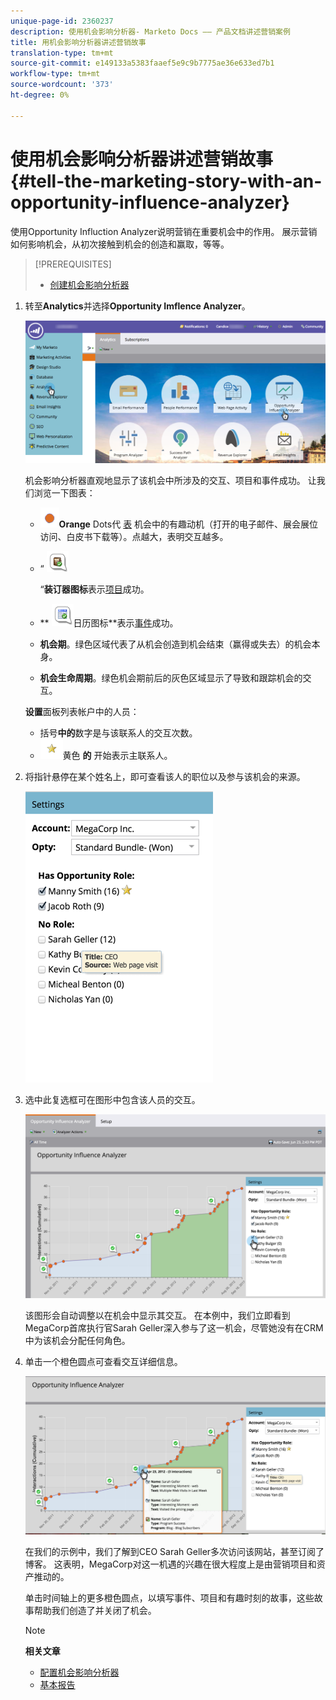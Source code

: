 ```yaml
---
unique-page-id: 2360237
description: 使用机会影响分析器- Marketo Docs —— 产品文档讲述营销案例
title: 用机会影响分析器讲述营销故事
translation-type: tm+mt
source-git-commit: e149133a5383faaef5e9c9b7775ae36e633ed7b1
workflow-type: tm+mt
source-wordcount: '373'
ht-degree: 0%

---
```



# 使用机会影响分析器讲述营销故事{#tell-the-marketing-story-with-an-opportunity-influence-analyzer}

使用Opportunity Influction Analyzer说明营销在重要机会中的作用。 展示营销如何影响机会，从初次接触到机会的创造和赢取，等等。

>[!PREREQUISITES]
>
>* [创建机会影响分析器](create-an-opportunity-influence-analyzer.md)

>



1. 转至&#x200B;**Analytics**&#x200B;并选择&#x200B;**Opportunity Imflence Analyzer**。

   ![](assets/analytics-opportunityhand.png)

   机会影响分析器直观地显示了该机会中所涉及的交互、项目和事件成功。 让我们浏览一下图表：

   * ![-](assets/image2014-10-3-13-3a43-3a21.png)**Orange**  Dots代 [表](https://community.marketo.com/MarketoArticle?id=kA050000000LA1oCAG) 机会中的有趣动机（打开的电子邮件、展会展位访问、白皮书下载等）。点越大，表明交互越多。

   * “ ![ —](assets/image2014-10-3-13-3a44-3a9.png)

      “**装订器图标**&#x200B;表示[项目](https://community.marketo.com/MarketoDeepDive?id=kA5500000008QO6CAM)成功。

   * ** ![—](assets/image2014-10-3-13-3a44-3a40.png)日历图标**表示[事件](https://community.marketo.com/MarketoDeepDive?id=kA5500000008QNwCAM)成功。

   * **机会期**。绿色区域代表了从机会创造到机会结束（赢得或失去）的机会本身。
   * **机会生命周期**。绿色机会期前后的灰色区域显示了导致和跟踪机会的交互。

   **设置**&#x200B;面板列表帐户中的人员：

   * 括号&#x200B;**中的**&#x200B;数字是与该联系人的交互次数。
   * ![-](assets/image2014-10-3-13-3a45-3a9.png)黄色 **的** 开始表示主联系人。


1. 将指针悬停在某个姓名上，即可查看该人的职位以及参与该机会的来源。

   ![](assets/image2015-6-23-14-3a43-3a1.png)

1. 选中此复选框可在图形中包含该人员的交互。

   ![](assets/image2015-6-23-14-3a43-3a35.png)

   该图形会自动调整以在机会中显示其交互。 在本例中，我们立即看到MegaCorp首席执行官Sarah Geller深入参与了这一机会，尽管她没有在CRM中为该机会分配任何角色。

1. 单击一个橙色圆点可查看交互详细信息。

   ![](assets/image2015-6-23-14-3a44-3a15.png)

   在我们的示例中，我们了解到CEO Sarah Geller多次访问该网站，甚至订阅了博客。 这表明，MegaCorp对这一机遇的兴趣在很大程度上是由营销项目和资产推动的。

   单击时间轴上的更多橙色圆点，以填写事件、项目和有趣时刻的故事，这些故事帮助我们创造了并关闭了机会。

   >[!NOTE]
   >
   >**相关文章**
   >
   >
   >    
   >    
   >    * [配置机会影响分析器](configure-an-opportunity-influence-analyzer.md)
      >    
      >    
      >
      >
      >    
      >    
      >    





   * [基本报告](http://docs.marketo.com/display/docs/basic+reporting)


